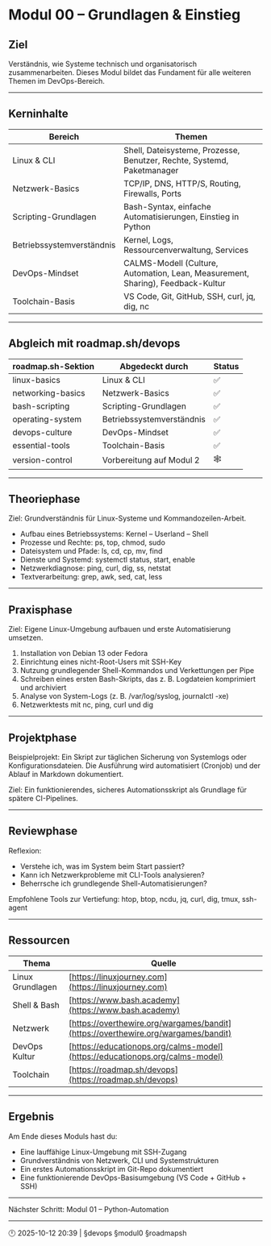 # Modul 00 – Grundlagen & Einstieg

## Ziel

Verständnis, wie Systeme technisch und organisatorisch zusammenarbeiten.
Dieses Modul bildet das Fundament für alle weiteren Themen im DevOps-Bereich.

---

## Kerninhalte

| Bereich                   | Themen                                                                          |
| ------------------------- | ------------------------------------------------------------------------------- |
| Linux & CLI               | Shell, Dateisysteme, Prozesse, Benutzer, Rechte, Systemd, Paketmanager          |
| Netzwerk-Basics           | TCP/IP, DNS, HTTP/S, Routing, Firewalls, Ports                                  |
| Scripting-Grundlagen      | Bash-Syntax, einfache Automatisierungen, Einstieg in Python                     |
| Betriebssystemverständnis | Kernel, Logs, Ressourcenverwaltung, Services                                    |
| DevOps-Mindset            | CALMS-Modell (Culture, Automation, Lean, Measurement, Sharing), Feedback-Kultur |
| Toolchain-Basis           | VS Code, Git, GitHub, SSH, curl, jq, dig, nc                                    |

---

## Abgleich mit roadmap.sh/devops

| roadmap.sh-Sektion | Abgedeckt durch           | Status |
| ------------------ | ------------------------- | ------ |
| linux-basics       | Linux & CLI               | ✅      |
| networking-basics  | Netzwerk-Basics           | ✅      |
| bash-scripting     | Scripting-Grundlagen      | ✅      |
| operating-system   | Betriebssystemverständnis | ✅      |
| devops-culture     | DevOps-Mindset            | ✅      |
| essential-tools    | Toolchain-Basis           | ✅      |
| version-control    | Vorbereitung auf Modul 2  | 🕸️    |

---

## Theoriephase

Ziel: Grundverständnis für Linux-Systeme und Kommandozeilen-Arbeit.

* Aufbau eines Betriebssystems: Kernel – Userland – Shell
* Prozesse und Rechte: ps, top, chmod, sudo
* Dateisystem und Pfade: ls, cd, cp, mv, find
* Dienste und Systemd: systemctl status, start, enable
* Netzwerkdiagnose: ping, curl, dig, ss, netstat
* Textverarbeitung: grep, awk, sed, cat, less

---

## Praxisphase

Ziel: Eigene Linux-Umgebung aufbauen und erste Automatisierung umsetzen.

1. Installation von Debian 13 oder Fedora
2. Einrichtung eines nicht-Root-Users mit SSH-Key
3. Nutzung grundlegender Shell-Kommandos und Verkettungen per Pipe
4. Schreiben eines ersten Bash-Skripts, das z. B. Logdateien komprimiert und archiviert
5. Analyse von System-Logs (z. B. /var/log/syslog, journalctl -xe)
6. Netzwerktests mit nc, ping, curl und dig

---

## Projektphase

Beispielprojekt:
Ein Skript zur täglichen Sicherung von Systemlogs oder Konfigurationsdateien.
Die Ausführung wird automatisiert (Cronjob) und der Ablauf in Markdown dokumentiert.

Ziel: Ein funktionierendes, sicheres Automationsskript als Grundlage für spätere CI-Pipelines.

---

## Reviewphase

Reflexion:

* Verstehe ich, was im System beim Start passiert?
* Kann ich Netzwerkprobleme mit CLI-Tools analysieren?
* Beherrsche ich grundlegende Shell-Automatisierungen?

Empfohlene Tools zur Vertiefung:
htop, btop, ncdu, jq, curl, dig, tmux, ssh-agent

---

## Ressourcen

| Thema            | Quelle                                                                             |
| ---------------- | ---------------------------------------------------------------------------------- |
| Linux Grundlagen | [https://linuxjourney.com](https://linuxjourney.com)                               |
| Shell & Bash     | [https://www.bash.academy](https://www.bash.academy)                               |
| Netzwerk         | [https://overthewire.org/wargames/bandit](https://overthewire.org/wargames/bandit) |
| DevOps Kultur    | [https://educationops.org/calms-model](https://educationops.org/calms-model)       |
| Toolchain        | [https://roadmap.sh/devops](https://roadmap.sh/devops)                             |

---

## Ergebnis

Am Ende dieses Moduls hast du:

* Eine lauffähige Linux-Umgebung mit SSH-Zugang
* Grundverständnis von Netzwerk, CLI und Systemstrukturen
* Ein erstes Automationsskript im Git-Repo dokumentiert
* Eine funktionierende DevOps-Basisumgebung (VS Code + GitHub + SSH)

---

Nächster Schritt: Modul 01 – Python-Automation

---

🕛 2025-10-12 20:39 | §devops §modul0 §roadmapsh
